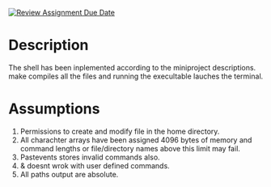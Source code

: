 [![Review Assignment Due Date](https://classroom.github.com/assets/deadline-readme-button-24ddc0f5d75046c5622901739e7c5dd533143b0c8e959d652212380cedb1ea36.svg)](https://classroom.github.com/a/76mHqLr5)
# Description
  The shell has been inplemented according to the miniproject descriptions. make compiles all the files and running the execultable lauches the terminal.
# Assumptions
  1. Permissions to create and modify file in the home directory.
  2. All charachter arrays have been assigned 4096 bytes of memory and command lengths or file/directory names above this limit may fail.
  3. Pastevents stores invalid commands also.
  4. & doesnt wrok with user defined commands.
  5. All paths output are absolute.

